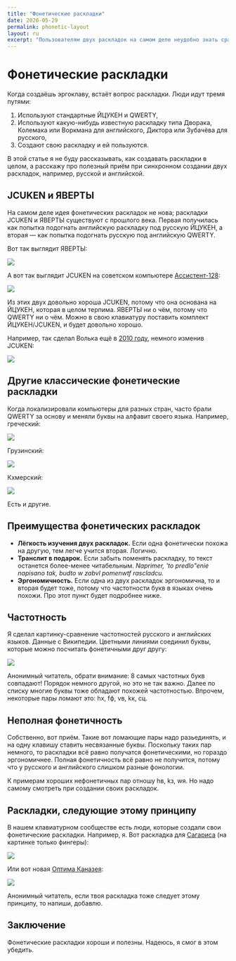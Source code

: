 ```yaml
---
title: "Фонетические раскладки"
date: 2020-05-29
permalink: phonetic-layout
layout: ru
excerpt: "Пользователям двух раскладок на самом деле неудобно знать сразу две раскладки. Рассказываю про фонетические раскладки, которые решают эту проблему."
---
```


# Фонетические раскладки

Когда создаёшь эргоклаву, встаёт вопрос раскладки. Люди идут тремя путями:

1. Используют стандартные ЙЦУКЕН и QWERTY,
2. Используют какую-нибудь известную раскладку типа Дворака, Колемака или Воркмана для английского, Диктора или Зубачёва для русского,
3. Создают свою раскладку и ей пользуются.

В этой статье я не буду рассказывать, как создавать раскладки в целом, а расскажу про полезный приём при синхронном создании двух раскладок, например, русской и английской.

## JCUKEN и ЯВЕРТЫ

На самом деле идея фонетических раскладок не нова; раскладки JCUKEN и ЯВЕРТЫ существуют с прошлого века. Первая получилась как попытка подогнать английскую раскладку под русскую ЙЦУКЕН, а вторая — как попытка подогнать русскую под английскую QWERTY.

Вот так выглядит ЯВЕРТЫ:

![](../data/img/phonetic/яверты.png)

А вот так выглядит JCUKEN на советском компьютере [Ассистент-128](https://computer-museum.ru/articles/personalnye-evm/968/):

![](../data/img/phonetic/ассистент.jpg)

Из этих двух довольно хороша JCUKEN, потому что она основана на ЙЦУКЕН, которая в целом терпима. ЯВЕРТЫ ни о чём, потому что QWERTY ни о чём. Можно в свою клавиатуру поставить комплект ЙЦУКЕН/JCUKEN, и будет довольно хорошо.

Например, так сделал Волька ещё в [2010 году](http://ibnteo.klava.org/keyboard/jcuken), немного изменив JCUKEN:

![](http://ibnteo.klava.org/keyboard/jcuken.png)

## Другие классические фонетические раскладки

Когда локализировали компьютеры для разных стран, часто брали QWERTY за основу и меняли буквы на алфавит своего языка. Например, греческий:

![](../data/img/phonetic/greek.png)

Грузинский:

![](../data/img/phonetic/georgian.png)

Кхмерский:

![](../data/img/phonetic/khmer.png)

Есть и другие.

## Преимущества фонетических раскладок

- **Лёгкость изучения двух раскладок.** Если одна фонетически похожа на другую, тем легче учится вторая. Логично.
- **Транслит в подарок.** Если забыть поменять раскладку, то текст останется более-менее читабельным. *Naprimer, 'to predlo"enie napisano tak, budto w zabvl pomenwtf rascladcu.*
- **Эргономичность.** Если одна из двух раскладок эргономична, то и вторая будет тоже, потому что частотности букв в языках очень похожи. Про этот пункт будет подробнее ниже.

## Частотность

Я сделал картинку-сравнение частотностей русского и английских языков. Данные с Википедии. Цветными линиями соединил буквы, которые можно посчитать фонетичными друг другу:

![](../data/img/phonetic/comparison.png)

Анонимный читатель, обрати внимание: 8 самых частотных букв совпадают! Порядок немного другой, но это не так важно. Далее по списку многие буквы тоже обладают похожей частотностью. Впрочем, некоторые пары ломают это: hх, fф, vв, kк, cц.

## Неполная фонетичность

Собственно, вот приём. Такие вот ломающие пары надо разьединять, и на одну клавишу ставить несвязанные буквы. Поскольку таких пар немного, то раскладки всё равно получатся фонетическими, но гораздо эргономичнее. Полная фонетичность всё равно не получится, потому что у русского и английского слишком разные фонологии.

К примерам хороших нефонетичных пар отношу hв, kз, wя. Но надо самому смотреть при создании своих раскладок.

## Раскладки, следующие этому принципу

В нашем клавиатурном сообществе есть люди, которые создали свои фонетические раскладки. Например, я. Вот раскладка для [Сагариса](https://kle.klava.org/#/gists/5722ae3ff22ae2ea6685f39b8f2a472f) (на картинке только фингеры):

![](../data/img/phonetic/sagaris.png)

Или вот новая [Оптима Каназея](http://klavogonki.ru/u/#/439088/):

![](../data/img/phonetic/optima.png)

Анонимный читатель, если твоя раскладка тоже следует этому принципу, то напиши, добавлю.

## Заключение

Фонетические раскладки хороши и полезны. Надеюсь, я смог в этом убедить.
